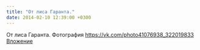 ```yaml
---
title: "От лиса Гаранта."
date: 2014-02-10 12:39:00 +0300
---
```


От лиса Гаранта.
Фотография
<a class="vk-attach" href="https://vk.com/photo41076938_322019833">https://vk.com/photo41076938_322019833</a>
<a class="vk-attach" href="https://vk.com/photo41076938_322019833">Вложение</a>
